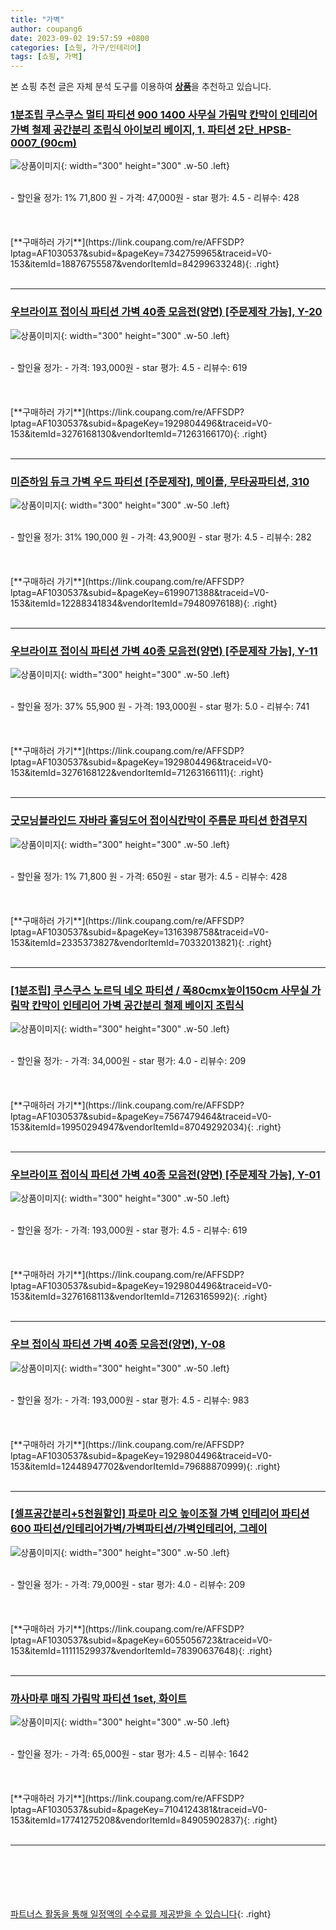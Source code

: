 ```yaml
---
title: "가벽"
author: coupang6
date: 2023-09-02 19:57:59 +0800
categories: [쇼핑, 가구/인테리어]
tags: [쇼핑, 가벽]
---
```


본 쇼핑 추천 글은 자체 분석 도구를 이용하여 [**상품**](https://link.coupang.com/a/bao1ui)을 추천하고 있습니다.

### [1분조립 쿠스쿠스 멀티 파티션 900 1400 사무실 가림막 칸막이 인테리어 가벽 철제 공간분리 조립식 아이보리 베이지, 1. 파티션 2단_HPSB-0007_(90cm)](https://link.coupang.com/re/AFFSDP?lptag=AF1030537&subid=&pageKey=7342759965&traceid=V0-153&itemId=18876755587&vendorItemId=84299633248)

![상품이미지](https://thumbnail10.coupangcdn.com/thumbnails/remote/230x230ex/image/vendor_inventory/9949/2e817fb09f59260b7b6c1cd01874a225f1971ad069e12d78f5383df28940.jpg){: width="300" height="300" .w-50 .left}


<br>
- 할인율 정가: 1%  71,800   원
- 가격: 47,000원
- star 평가: 4.5
- 리뷰수: 428
<br>
<br>
<br>
<br>
[**구매하러 가기**](https://link.coupang.com/re/AFFSDP?lptag=AF1030537&subid=&pageKey=7342759965&traceid=V0-153&itemId=18876755587&vendorItemId=84299633248){: .right}
<br>
<br>

---

### [우브라이프 접이식 파티션 가벽 40종 모음전(양면) [주문제작 가능], Y-20](https://link.coupang.com/re/AFFSDP?lptag=AF1030537&subid=&pageKey=1929804496&traceid=V0-153&itemId=3276168130&vendorItemId=71263166170)

![상품이미지](https://thumbnail8.coupangcdn.com/thumbnails/remote/230x230ex/image/vendor_inventory/1151/924f4fd43dbeb9d5acf5a510808a6e38b9d2fe05dcb3dd6dbe82369bc2b0.jpg){: width="300" height="300" .w-50 .left}


<br>
- 할인율 정가: 
- 가격: 193,000원
- star 평가: 4.5
- 리뷰수: 619
<br>
<br>
<br>
<br>
[**구매하러 가기**](https://link.coupang.com/re/AFFSDP?lptag=AF1030537&subid=&pageKey=1929804496&traceid=V0-153&itemId=3276168130&vendorItemId=71263166170){: .right}
<br>
<br>

---

### [미즌하임 듀크 가벽 우드 파티션 [주문제작], 메이플, 무타공파티션, 310](https://link.coupang.com/re/AFFSDP?lptag=AF1030537&subid=&pageKey=6199071388&traceid=V0-153&itemId=12288341834&vendorItemId=79480976188)

![상품이미지](https://thumbnail9.coupangcdn.com/thumbnails/remote/230x230ex/image/vendor_inventory/4e6c/6e1fa3c3557629bf1b9ff035e3db88e2ae51885cbb589b3cebc6814880ba.jpg){: width="300" height="300" .w-50 .left}


<br>
- 할인율 정가: 31%  190,000   원
- 가격: 43,900원
- star 평가: 4.5
- 리뷰수: 282
<br>
<br>
<br>
<br>
[**구매하러 가기**](https://link.coupang.com/re/AFFSDP?lptag=AF1030537&subid=&pageKey=6199071388&traceid=V0-153&itemId=12288341834&vendorItemId=79480976188){: .right}
<br>
<br>

---

### [우브라이프 접이식 파티션 가벽 40종 모음전(양면) [주문제작 가능], Y-11](https://link.coupang.com/re/AFFSDP?lptag=AF1030537&subid=&pageKey=1929804496&traceid=V0-153&itemId=3276168122&vendorItemId=71263166111)

![상품이미지](https://thumbnail10.coupangcdn.com/thumbnails/remote/230x230ex/image/vendor_inventory/2f29/ba1fe8ffbc76f039b3fbdc675c6edd3125b622892bbbd1173e124f6a2fe8.jpg){: width="300" height="300" .w-50 .left}


<br>
- 할인율 정가: 37%  55,900   원
- 가격: 193,000원
- star 평가: 5.0
- 리뷰수: 741
<br>
<br>
<br>
<br>
[**구매하러 가기**](https://link.coupang.com/re/AFFSDP?lptag=AF1030537&subid=&pageKey=1929804496&traceid=V0-153&itemId=3276168122&vendorItemId=71263166111){: .right}
<br>
<br>

---

### [굿모닝블라인드 자바라 홀딩도어 접이식칸막이 주름문 파티션 한겹무지](https://link.coupang.com/re/AFFSDP?lptag=AF1030537&subid=&pageKey=1316398758&traceid=V0-153&itemId=2335373827&vendorItemId=70332013821)

![상품이미지](https://thumbnail6.coupangcdn.com/thumbnails/remote/230x230ex/image/operator/2335373827/e058eda5-ea03-4e70-93cb-2d60f171d61a.jpg){: width="300" height="300" .w-50 .left}


<br>
- 할인율 정가: 1%  71,800   원
- 가격: 650원
- star 평가: 4.5
- 리뷰수: 428
<br>
<br>
<br>
<br>
[**구매하러 가기**](https://link.coupang.com/re/AFFSDP?lptag=AF1030537&subid=&pageKey=1316398758&traceid=V0-153&itemId=2335373827&vendorItemId=70332013821){: .right}
<br>
<br>

---

### [[1분조립] 쿠스쿠스 노르딕 네오 파티션 / 폭80cmx높이150cm 사무실 가림막 칸막이 인테리어 가벽 공간분리 철제 베이지 조립식](https://link.coupang.com/re/AFFSDP?lptag=AF1030537&subid=&pageKey=7567479464&traceid=V0-153&itemId=19950294947&vendorItemId=87049292034)

![상품이미지](https://thumbnail6.coupangcdn.com/thumbnails/remote/230x230ex/image/vendor_inventory/e40a/a9cbf0951a02da564a21341ae8930d3ab355b6a6339a1b5b11883d3092f7.jpg){: width="300" height="300" .w-50 .left}


<br>
- 할인율 정가: 
- 가격: 34,000원
- star 평가: 4.0
- 리뷰수: 209
<br>
<br>
<br>
<br>
[**구매하러 가기**](https://link.coupang.com/re/AFFSDP?lptag=AF1030537&subid=&pageKey=7567479464&traceid=V0-153&itemId=19950294947&vendorItemId=87049292034){: .right}
<br>
<br>

---

### [우브라이프 접이식 파티션 가벽 40종 모음전(양면) [주문제작 가능], Y-01](https://link.coupang.com/re/AFFSDP?lptag=AF1030537&subid=&pageKey=1929804496&traceid=V0-153&itemId=3276168113&vendorItemId=71263165992)

![상품이미지](https://thumbnail8.coupangcdn.com/thumbnails/remote/230x230ex/image/vendor_inventory/d278/dea268e6130670b0044145a9679019bf2ee5e7b9b46c228f594c6bf766c5.jpg){: width="300" height="300" .w-50 .left}


<br>
- 할인율 정가: 
- 가격: 193,000원
- star 평가: 4.5
- 리뷰수: 619
<br>
<br>
<br>
<br>
[**구매하러 가기**](https://link.coupang.com/re/AFFSDP?lptag=AF1030537&subid=&pageKey=1929804496&traceid=V0-153&itemId=3276168113&vendorItemId=71263165992){: .right}
<br>
<br>

---

### [우브 접이식 파티션 가벽 40종 모음전(양면), Y-08](https://link.coupang.com/re/AFFSDP?lptag=AF1030537&subid=&pageKey=1929804496&traceid=V0-153&itemId=12448947702&vendorItemId=79688870999)

![상품이미지](https://thumbnail10.coupangcdn.com/thumbnails/remote/230x230ex/image/vendor_inventory/a019/41927f8d8cc749f7b345d626b20ff1b96375f4396111065e643a03eabc26.jpg){: width="300" height="300" .w-50 .left}


<br>
- 할인율 정가: 
- 가격: 193,000원
- star 평가: 4.5
- 리뷰수: 983
<br>
<br>
<br>
<br>
[**구매하러 가기**](https://link.coupang.com/re/AFFSDP?lptag=AF1030537&subid=&pageKey=1929804496&traceid=V0-153&itemId=12448947702&vendorItemId=79688870999){: .right}
<br>
<br>

---

### [[셀프공간분리+5천원할인] 파로마 리오 높이조절 가벽 인테리어 파티션 600 파티션/인테리어가벽/가벽파티션/가벽인테리어, 그레이](https://link.coupang.com/re/AFFSDP?lptag=AF1030537&subid=&pageKey=6055056723&traceid=V0-153&itemId=11111529937&vendorItemId=78390637648)

![상품이미지](https://thumbnail6.coupangcdn.com/thumbnails/remote/230x230ex/image/vendor_inventory/5ec0/148a0a44b52c8f6f599937bbf2a58d235703d969da966995b8aee0c14bad.jpg){: width="300" height="300" .w-50 .left}


<br>
- 할인율 정가: 
- 가격: 79,000원
- star 평가: 4.0
- 리뷰수: 209
<br>
<br>
<br>
<br>
[**구매하러 가기**](https://link.coupang.com/re/AFFSDP?lptag=AF1030537&subid=&pageKey=6055056723&traceid=V0-153&itemId=11111529937&vendorItemId=78390637648){: .right}
<br>
<br>

---

### [까사마루 매직 가림막 파티션 1set, 화이트](https://link.coupang.com/re/AFFSDP?lptag=AF1030537&subid=&pageKey=7104124381&traceid=V0-153&itemId=17741275208&vendorItemId=84905902837)

![상품이미지](https://thumbnail10.coupangcdn.com/thumbnails/remote/230x230ex/image/rs_quotation_api/pbvbikyq/3db527c980194bdf8d1f38a53ee89ab9.jpg){: width="300" height="300" .w-50 .left}


<br>
- 할인율 정가: 
- 가격: 65,000원
- star 평가: 4.5
- 리뷰수: 1642
<br>
<br>
<br>
<br>
[**구매하러 가기**](https://link.coupang.com/re/AFFSDP?lptag=AF1030537&subid=&pageKey=7104124381&traceid=V0-153&itemId=17741275208&vendorItemId=84905902837){: .right}
<br>
<br>

---
<br><br><br><br><br> [파트너스 활동을 통해 일정액의 수수료를 제공받을 수 있습니다](https://link.coupang.com/a/bao1ui){: .right}
